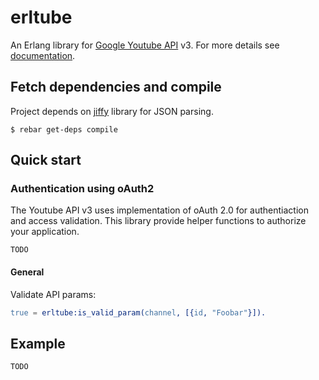 erltube
=======

An Erlang library for [Google Youtube API][1] v3. For more details see [documentation][1].

## Fetch dependencies and compile

Project depends on [jiffy][2] library for JSON parsing.
```
$ rebar get-deps compile
```

## Quick start

### Authentication using oAuth2
The Youtube API v3 uses implementation of oAuth 2.0 for authentiaction and access validation.
This library provide helper functions to authorize your application.

```
TODO
```

#### General

Validate API params:
```erlang
true = erltube:is_valid_param(channel, [{id, "Foobar"}]).
```

## Example
```
TODO
```


[1]: https://developers.google.com/youtube/v3/
[2]: https://github.com/davisp/jiffy
[3]: https://developers.google.com/youtube/registering_an_application